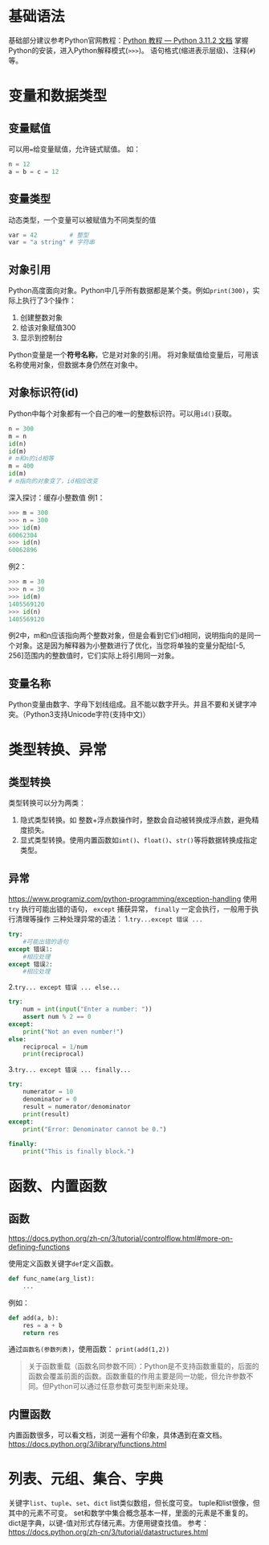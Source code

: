 
# 基础语法
基础部分建议参考Python官网教程：[Python 教程 — Python 3.11.2 文档](https://docs.python.org/zh-cn/3/tutorial/index.html)
掌握Python的安装，进入Python解释模式(`>>>`)。
语句格式(缩进表示层级)、注释(`#`)等。

# 变量和数据类型
## 变量赋值
可以用`=`给变量赋值，允许链式赋值。
如：
```py
n = 12
a = b = c = 12
```
## 变量类型
动态类型，一个变量可以被赋值为不同类型的值
```py
var = 42         # 整型
var = "a string" # 字符串
```
## 对象引用
Python高度面向对象。Python中几乎所有数据都是某个类。例如`print(300)`，实际上执行了3个操作：
1. 创建整数对象
2. 给该对象赋值300
3. 显示到控制台

Python变量是一个**符号名称**，它是对对象的引用。
将对象赋值给变量后，可用该名称使用对象，但数据本身仍然在对象中。
## 对象标识符(id)
Python中每个对象都有一个自己的唯一的整数标识符。可以用`id()`获取。
```py
n = 300
m = n
id(n)
id(m)
# m和n的id相等
m = 400
id(m)
# m指向的对象变了，id相应改变
```

深入探讨：缓存小整数值
例1：
```py
>>> m = 300
>>> n = 300
>>> id(m)
60062304
>>> id(n)
60062896
```
例2：
```py
>>> m = 30
>>> n = 30
>>> id(m)
1405569120
>>> id(n)
1405569120
```
例2中，m和n应该指向两个整数对象，但是会看到它们id相同，说明指向的是同一个对象。这是因为解释器为小整数进行了优化，当您将单独的变量分配给[-5, 256]范围内的整数值时，它们实际上将引用同一对象。
## 变量名称
Python变量由数字、字母下划线组成。且不能以数字开头。并且不要和关键字冲突。（Python3支持Unicode字符(支持中文)）

# 类型转换、异常
## 类型转换
类型转换可以分为两类：
1. 隐式类型转换。如  整数+浮点数操作时，整数会自动被转换成浮点数，避免精度损失。
2. 显式类型转换。使用内置函数如`int()`、`float()`、`str()`等将数据转换成指定类型。

## 异常
https://www.programiz.com/python-programming/exception-handling 
使用`try` 执行可能出错的语句，
`except` 捕获异常，
`finally` 一定会执行，一般用于执行清理等操作
三种处理异常的语法：
1.`try...except 错误 ... `
```py
try:
    #可能出错的语句
except 错误1:
    #相应处理
except 错误2:
    #相应处理
```
2.`try... except 错误 ... else...`
```py
try:
    num = int(input("Enter a number: "))
    assert num % 2 == 0
except:
    print("Not an even number!")
else:
    reciprocal = 1/num
    print(reciprocal)
```
3.`try... except 错误 ... finally...`
```py
try:
    numerator = 10
    denominator = 0
    result = numerator/denominator
    print(result)
except:
    print("Error: Denominator cannot be 0.")
    
finally:
    print("This is finally block.")
```



# 函数、内置函数
## 函数

https://docs.python.org/zh-cn/3/tutorial/controlflow.html#more-on-defining-functions

使用定义函数关键字`def`定义函数。
```py
def func_name(arg_list):
    ...
```
例如：

```py
def add(a, b):
    res = a + b
    return res
```    
通过`函数名(参数列表)`，使用函数：
`print(add(1,2))`

>关于函数重载（函数名同参数不同）：Python是不支持函数重载的，后面的函数会覆盖前面的函数。函数重载的作用主要是同一功能，但允许参数不同。但Python可以通过任意参数可类型判断来处理。
## 内置函数
内置函数很多，可以看文档，浏览一遍有个印象，具体遇到在查文档。
https://docs.python.org/3/library/functions.html

# 列表、元组、集合、字典

关键字`list`、`tuple`、`set`、`dict`
list类似数组，但长度可变。
tuple和list很像，但其中的元素不可变。
set和数学中集合概念基本一样，里面的元素是不重复的。
dict是字典，以键-值对形式存储元素。方便用键查找值。
参考：https://docs.python.org/zh-cn/3/tutorial/datastructures.html





